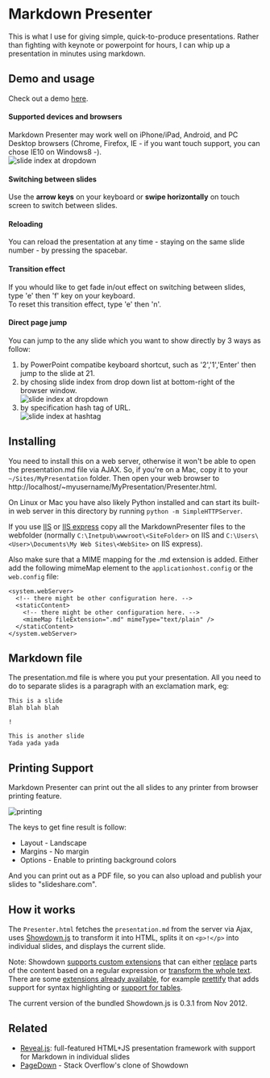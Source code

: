 Markdown Presenter
==================

This is what I use for giving simple, quick-to-produce presentations. Rather than fighting with keynote or powerpoint for hours, I can whip up a presentation in minutes using markdown.

Demo and usage
--------------
Check out a demo
[here](http://jsakamoto.github.com/MarkdownPresenter/Presenter.html).

#### Supported devices and browsers
Markdown Presenter may work well on iPhone/iPad, Android, and PC Desktop browsers (Chrome, Firefox, IE - if you want touch support, you can chose IE10 on Windows8 -).  
![slide index at dropdown](http://jsakamoto.github.io/MarkdownPresenter/iphone.png)

#### Switching between slides
Use the **arrow keys** on your keyboard or **swipe horizontally** on touch screen to switch between slides.

#### Reloading
You can reload the presentation at any time - staying on the same
slide number - by pressing the spacebar.

#### Transition effect
If you whould like to get fade in/out effect on switching between slides, type 'e' then 'f' key on your keyboard.  
To reset this transition effect, type 'e' then 'n'.

#### Direct page jump
You can jump to the any slide which you want to show directly by 3 ways as follow:

1. by PowerPoint compatibe keyboard shortcut, such as '2','1','Enter' then jump to the slide at 21.
2. by chosing slide index from drop down list at bottom-right of the browser window.  
![slide index at dropdown](http://jsakamoto.github.io/MarkdownPresenter/slide-index-at-dropdown.png)
3. by specification hash tag of URL.  
![slide index at hashtag](http://jsakamoto.github.io/MarkdownPresenter/slide-index-at-hashtag.png)


Installing
----------
You need to install this on a web server, otherwise it won't be able
to open the presentation.md file via AJAX. So, if you're on a Mac,
copy it to your `~/Sites/MyPresentation` folder. Then open your web
browser to http://localhost/~myusername/MyPresentation/Presenter.html.

On Linux or Mac you have also likely Python installed and can start
its built-in web server in this directory by running `python -m SimpleHTTPServer`.

If you use [IIS](http://www.iis.net/) or [IIS express](http://www.iis.net/learn/extensions/introduction-to-iis-express/iis-express-overview) copy all the MarkdownPresenter files to the webfolder (normally `C:\Inetpub\wwwroot\<SiteFolder>` on IIS and `C:\Users\<User>\Documents\My Web Sites\<WebSite>` on IIS express). 

Also make sure that a MIME mapping for the .md extension is added. Either add the following mimeMap element to the `applicationhost.config` or the `web.config` file:

    <system.webServer>
      <!-- there might be other configuration here. -->
      <staticContent>
        <!-- there might be other configuration here. -->
        <mimeMap fileExtension=".md" mimeType="text/plain" />
      </staticContent>
    </system.webServer>

Markdown file
-------------
The presentation.md file is where you put your presentation. All you need to do to separate slides is a paragraph with an exclamation mark, eg:

    This is a slide
    Blah blah blah

    !

    This is another slide
    Yada yada yada

Printing Support
-----

Markdown Presenter can print out the all slides to any printer from browser printing feature. 

![printing](http://jsakamoto.github.io/MarkdownPresenter/printing.png)

The keys to get fine result is follow:

- Layout - Landscape
- Margins - No margin
- Options - Enable to printing background colors

And you can print out as a PDF file, so you can also upload and publish your slides to "slideshare.com".

How it works
------------
The `Presenter.html` fetches the `presentation.md` from the server via
Ajax, uses [Showdown.js](https://github.com/coreyti/showdown) to
transform it into HTML, splits it on `<p>!</p>` into individual
slides, and displays the current slide.

Note: Showdown
[supports custom extensions](https://github.com/coreyti/showdown#creating-markdown-extensions)
that can either
[replace](https://github.com/coreyti/showdown#regexreplace) parts of
the content based on a regular expression or
[transform the whole text](https://github.com/coreyti/showdown#filter).
There are some
[extensions already available](https://github.com/coreyti/showdown/tree/master/src/extensions),
for example
[prettify](https://github.com/coreyti/showdown/blob/master/src/extensions/prettify.js)
that adds support for syntax highlighting or
[support for tables](https://github.com/coreyti/showdown/blob/master/src/extensions/table.js).

The current version of the bundled Showdown.js is 0.3.1 from Nov 2012.

Related
-------
- [Reveal.js](https://github.com/hakimel/reveal.js/): full-featured
  HTML+JS presentation framework with support for Markdown in
  individual slides
- [PageDown](http://code.google.com/p/pagedown/wiki/PageDown) - Stack
  Overflow's clone of Showdown
